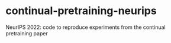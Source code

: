 # continual-pretraining-neurips
NeurIPS 2022: code to reproduce experiments from the continual pretraining paper

